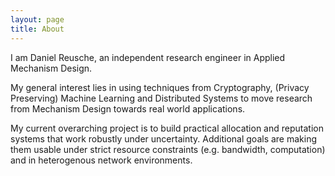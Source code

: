 ```yaml
---
layout: page
title: About
---
```

I am Daniel Reusche, an independent research engineer in Applied Mechanism Design.

My general interest lies in using techniques from Cryptography, (Privacy Preserving) Machine Learning and Distributed Systems to move research from Mechanism Design towards real world applications.

My current overarching project is to build practical allocation and reputation systems that work robustly under uncertainty. Additional goals are making them usable under strict resource constraints (e.g. bandwidth, computation) and in heterogenous network environments.
